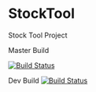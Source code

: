# StockTool
Stock Tool Project 

Master Build

[![Build Status](https://travis-ci.org/sant0sh/StockTool.svg?branch=master)](https://travis-ci.org/sant0sh/StockTool)

Dev Build
[![Build Status](https://travis-ci.org/sant0sh/StockTool.svg?branch=develop)](https://travis-ci.org/sant0sh/StockTool)
